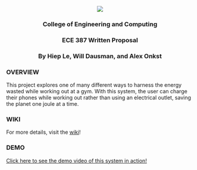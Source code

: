 <p align="center">
  <img src="https://specials-images.forbesimg.com/imageserve/557f3a3ae4b017853ecec0cf/300x300.jpg">
</p>
<h3 align="center">College of Engineering and Computing</h3>
<h3 align="center">ECE 387 Written Proposal</h3>
<h3 align="center">By Hiep Le, Will Dausman, and Alex Onkst</h3>

### OVERVIEW
This project explores one of many different ways to harness the energy wasted while working out at a gym. With this system, the user can charge their phones while working out rather than using an electrical outlet, saving the planet one joule at a time.

### WIKI
For more details, visit the [wiki](https://github.com/willydaus/StationaryBikeGenerator/wiki/Stationary-Bike-Generator)!

### DEMO
[Click here to see the demo video of this system in action!](https://www.youtube.com/watch?v=8YuAg-QdLLo)
